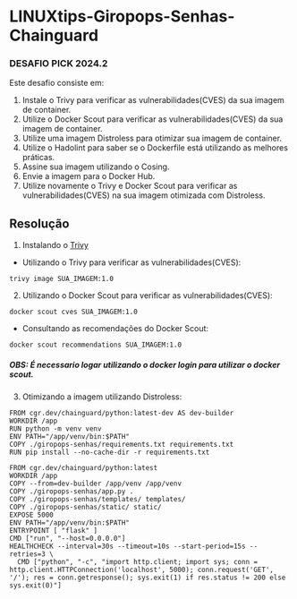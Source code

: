 # LINUXtips-Giropops-Senhas-Chainguard

### **DESAFIO PICK 2024.2**

Este desafio consiste em:

1. Instale o Trivy para verificar as vulnerabilidades(CVES) da sua imagem de container. 
2. Utilize o Docker Scout para verificar as vulnerabilidades(CVES) da sua imagem de container.
3. Utilize uma imagem Distroless para otimizar sua imagem de container.
4. Utilize o Hadolint para saber se o Dockerfile está utilizando as melhores práticas. 
5. Assine sua imagem utilizando o Cosing.
6. Envie a imagem para o Docker Hub.
7. Utilize novamente o Trivy e Docker Scout para verificar as vulnerabilidades(CVES) na sua imagem otimizada com Distroless.

## Resolução

1. Instalando o [Trivy](https://aquasecurity.github.io/trivy/v0.56/getting-started/installation/)
- Utilizando o Trivy para verificar as vulnerabilidades(CVES):
```
trivy image SUA_IMAGEM:1.0
```
2. Utilizando o Docker Scout para verificar as vulnerabilidades(CVES):
```
docker scout cves SUA_IMAGEM:1.0
```
- Consultando as recomendações do Docker Scout:
```
docker scout recommendations SUA_IMAGEM:1.0
```
##### OBS: É necessario logar utilizando o docker login para utilizar o docker scout.
3. Otimizando a imagem utilizando Distroless:
```
FROM cgr.dev/chainguard/python:latest-dev AS dev-builder
WORKDIR /app
RUN python -m venv venv
ENV PATH="/app/venv/bin:$PATH"
COPY ./giropops-senhas/requirements.txt requirements.txt
RUN pip install --no-cache-dir -r requirements.txt

FROM cgr.dev/chainguard/python:latest
WORKDIR /app
COPY --from=dev-builder /app/venv /app/venv
COPY ./giropops-senhas/app.py . 
COPY ./giropops-senhas/templates/ templates/
COPY ./giropops-senhas/static/ static/
EXPOSE 5000
ENV PATH="/app/venv/bin:$PATH"
ENTRYPOINT [ "flask" ]
CMD ["run", "--host=0.0.0.0"]
HEALTHCHECK --interval=30s --timeout=10s --start-period=15s --retries=3 \
  CMD ["python", "-c", "import http.client; import sys; conn = http.client.HTTPConnection('localhost', 5000); conn.request('GET', '/'); res = conn.getresponse(); sys.exit(1) if res.status != 200 else sys.exit(0)"]
```
